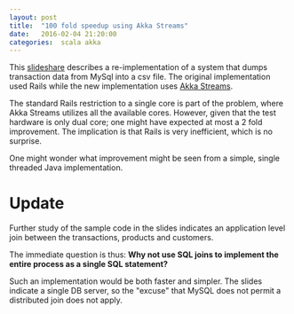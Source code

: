 ```yaml
---
layout: post
title:  "100 fold speedup using Akka Streams"
date:   2016-02-04 21:20:00
categories:  scala akka
---
```


This [slideshare](http://www.slideshare.net/kazukinegoro5/akka-streams-100-scalamatsuri) describes
a re-implementation of a system that dumps transaction data from MySql into a csv file. 
The original implementation used Rails while the new implementation uses [Akka Streams](http://doc.akka.io/docs/akka-stream-and-http-experimental/2.0.3/scala.html).

The standard Rails restriction to a single core is part of the problem, where Akka Streams utilizes all the
available cores. However, given that the test hardware is only dual core; one might have expected at most 
a 2 fold improvement. The implication is that Rails is very inefficient, which is no surprise.

One might wonder what improvement might be seen from a simple, single threaded Java implementation.

# Update
Further study of the sample code in the slides indicates an application level join between the transactions, products and customers.

The immediate question is thus: **Why not use SQL joins to implement the entire process as a single SQL statement?**

Such an implementation would be both faster and simpler. The slides indicate a single DB server, so the "excuse" that MySQL 
does not permit a distributed join does not apply.









